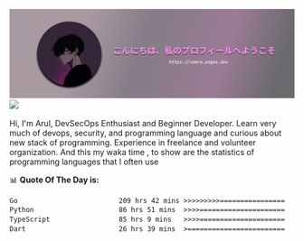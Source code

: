![banner](.github/profile-markdown.png)
<img src="https://user-images.githubusercontent.com/73097560/115834477-dbab4500-a447-11eb-908a-139a6edaec5c.gif"></p>

Hi, I'm Arul, DevSecOps Enthusiast and Beginner Developer. Learn very much of devops, security, and programming language and curious about new stack of programming. Experience in freelance and volunteer organization. And this my waka time , to show are the statistics of programming languages that I often use

📊 **Quote Of The Day is:**
<!--START_SECTION:waka-->

```txt
Go                         209 hrs 42 mins >>>>>>>>>================   35.58 %
Python                     86 hrs 51 mins  >>>>=====================   14.74 %
TypeScript                 85 hrs 9 mins   >>>>=====================   14.45 %
Dart                       26 hrs 39 mins  >========================   04.52 %
```

<!--END_SECTION:waka-->
